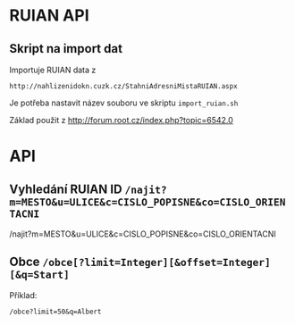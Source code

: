 # RUIAN API 

## Skript na import dat

Importuje RUIAN data z 

    http://nahlizenidokn.cuzk.cz/StahniAdresniMistaRUIAN.aspx
    
Je potřeba nastavit název souboru ve skriptu `import_ruian.sh`     

Základ použit z http://forum.root.cz/index.php?topic=6542.0

# API


## Vyhledání RUIAN ID `/najit?m=MESTO&u=ULICE&c=CISLO_POPISNE&co=CISLO_ORIENTACNI`


/najit?m=MESTO&u=ULICE&c=CISLO_POPISNE&co=CISLO_ORIENTACNI
    
    
    
## Obce `/obce[?limit=Integer][&offset=Integer][&q=Start]`
  
Příklad:
    
    /obce?limit=50&q=Albert
    

        



